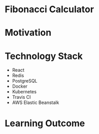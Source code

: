 # Fibonacci Calculator

# Motivation

# Technology Stack
- React
- Redis
- PostgreSQL
- Docker
- Kubernetes
- Travis CI
- AWS Elastic Beanstalk

# Learning Outcome
